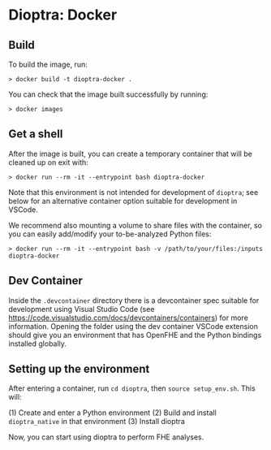 # Dioptra: Docker

## Build

To build the image, run:

```console
> docker build -t dioptra-docker .
```

You can check that the image built successfully by running:

```console
> docker images
```

## Get a shell

After the image is built, you can create a temporary container that will be
cleaned up on exit with:

```console
> docker run --rm -it --entrypoint bash dioptra-docker
```

Note that this environment is not intended for development of `dioptra`; see
below for an alternative container option suitable for development in VSCode.

We recommend also mounting a volume to share files with the container, so you
can easily add/modify your to-be-analyzed Python files:

```console
> docker run --rm -it --entrypoint bash -v /path/to/your/files:/inputs dioptra-docker
```

## Dev Container

Inside the `.devcontainer` directory there is a devcontainer spec suitable for
development using Visual Studio Code (see https://code.visualstudio.com/docs/devcontainers/containers)
for more information.  Opening the folder using the dev container VSCode extension
should give you an environment that has OpenFHE and the Python bindings installed
globally.

## Setting up the environment

After entering a container, run `cd dioptra`, then `source setup_env.sh`. This
will:

(1) Create and enter a Python environment
(2) Build and install `dioptra_native` in that environment
(3) Install dioptra

Now, you can start using dioptra to perform FHE analyses.
